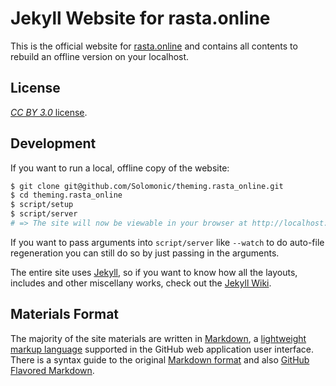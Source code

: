 # Jekyll Website for rasta.online

This is the official website for [rasta.online](http://rasta.online) and contains all contents to rebuild an offline version on your localhost.

## License

[_CC BY 3.0_ license](http://creativecommons.org/licenses/by/3.0/).

## Development

If you want to run a local, offline copy of the website:

```sh
$ git clone git@github.com/Solomonic/theming.rasta_online.git
$ cd theming.rasta_online
$ script/setup
$ script/server
# => The site will now be viewable in your browser at http://localhost:4000
```
If you want to pass arguments into `script/server` like `--watch` to do auto-file regeneration
you can still do so by just passing in the arguments.

The entire site uses [Jekyll](http://jekyllrb.com), so if you want to know how all the layouts, includes and other miscellany works, check out the [Jekyll Wiki](https://github.com/mojombo/jekyll/wiki).

## Materials Format

The majority of the site materials are written in [Markdown](http://whatismarkdown.com), a [lightweight markup language](http://en.wikipedia.org/wiki/Lightweight_markup_language) supported in the GitHub web application user interface. There is a syntax guide to the original [Markdown format](http://daringfireball.net/projects/markdown/syntax) and also [GitHub Flavored Markdown](http://github.github.com/github-flavored-markdown/).